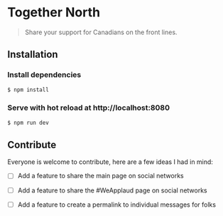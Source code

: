 # Together North

> Share your support for Canadians on the front lines.

## Installation

### Install dependencies
``` bash
$ npm install
```

### Serve with hot reload at http://localhost:8080

```bash
$ npm run dev
```

## Contribute

Everyone is welcome to contribute, here are a few ideas I had in mind: 

- [ ] Add a feature to share the main page on social networks
- [ ] Add a feature to share the #WeApplaud page on social networks
- [ ] Add a feature to create a permalink to individual messages for folks

